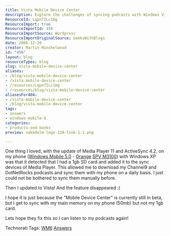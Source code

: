 ```yaml
---
title: Vista Mobile Device Center
description: Explore the challenges of syncing podcasts with Windows Vista Mobile Device Center. Discover insights and solutions for a smoother mobile experience!
ResourceId: Lqpn7ILc1mg
ResourceImport: true
ResourceImportId: 456
ResourceImportSource: Wordpress
ResourceImportOriginalSource: GeeksWithBlogs
date: 2006-12-20
creator: Martin Hinshelwood
id: "456"
layout: blog
resourceTypes: blog
slug: vista-mobile-device-center
aliases:
- /blog/vista-mobile-device-center
- /vista-mobile-device-center
- /resources/Lqpn7ILc1mg
- /resources/blog/vista-mobile-device-center
aliasesFor404:
- /vista-mobile-device-center
- /blog/vista-mobile-device-center
tags:
- answers
- windows-mobile-6
categories:
- products-and-books
preview: nakedalm-logo-128-link-1-1.png

---
```

One thing I loved, with the update of Media Player 11 and ActiveSync 4.2, on my phone ([Windows Mobile 5.0](http://www.microsoft.com/windowsmobile/default.mspx "Microsoft Windows Mobile") - [Orange](http://shop.orange.co.uk/shop/show/handset/orange_spv_m3100/detail/pay_monthly "Orange SPV M3100") [SPV M3100](http://www.coolsmartphone.com/index.php?option=articles&task=viewarticle&artid=680&Itemid=3 "SPV M3100 Review")) with Windows XP was that it detected that I had a 1gb SD card and added it to the sync devices of Media Player. This allowed me to download my Channel9 and DotNetRocks podcasts and sync them with my phone on a daily basis. I just could not be bothered to sync them manually before.

Then I updated to Vista! And the feature disappeared :(

I hope it is just because the "Mobile Device Center" is currently still in beta, but I get to sync with my main memory on my phone (50mb) but not my 1gb card.

Lets hope they fix this so I can listen to my podcasts again!

Technorati Tags: [WM6](http://technorati.com/tags/WM6) [Answers](http://technorati.com/tags/Answers)
